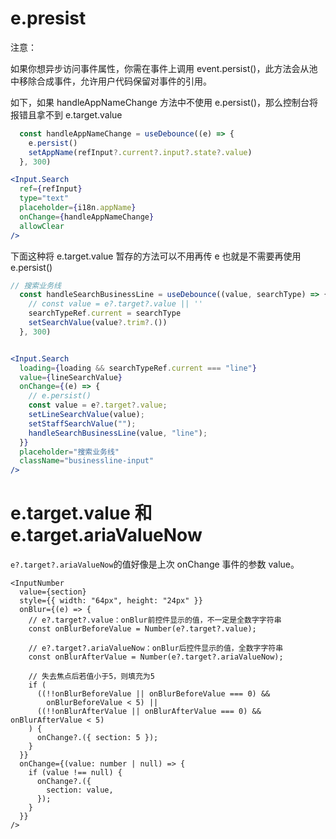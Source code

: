 # e.presist

注意：

如果你想异步访问事件属性，你需在事件上调用 event.persist()，此方法会从池中移除合成事件，允许用户代码保留对事件的引用。

如下，如果 handleAppNameChange 方法中不使用 e.persist()，那么控制台将报错且拿不到 e.target.value

```jsx
  const handleAppNameChange = useDebounce((e) => {
    e.persist()
    setAppName(refInput?.current?.input?.state?.value)
  }, 300)

<Input.Search
  ref={refInput}
  type="text"
  placeholder={i18n.appName}
  onChange={handleAppNameChange}
  allowClear
/>
```

下面这种将 e.target.value 暂存的方法可以不用再传 e 也就是不需要再使用 e.persist()

```jsx
// 搜索业务线
  const handleSearchBusinessLine = useDebounce((value, searchType) => {
    // const value = e?.target?.value || ''
    searchTypeRef.current = searchType
    setSearchValue(value?.trim?.())
  }, 300)


<Input.Search
  loading={loading && searchTypeRef.current === "line"}
  value={lineSearchValue}
  onChange={(e) => {
    // e.persist()
    const value = e?.target?.value;
    setLineSearchValue(value);
    setStaffSearchValue("");
    handleSearchBusinessLine(value, "line");
  }}
  placeholder="搜索业务线"
  className="businessline-input"
/>
```

# e.target.value 和 e.target.ariaValueNow

`e?.target?.ariaValueNow`的值好像是上次 onChange 事件的参数 value。

```tsx
<InputNumber
  value={section}
  style={{ width: "64px", height: "24px" }}
  onBlur={(e) => {
    // e?.target?.value：onBlur前控件显示的值，不一定是全数字字符串
    const onBlurBeforeValue = Number(e?.target?.value);

    // e?.target?.ariaValueNow：onBlur后控件显示的值，全数字字符串
    const onBlurAfterValue = Number(e?.target?.ariaValueNow);

    // 失去焦点后若值小于5，则填充为5
    if (
      ((!!onBlurBeforeValue || onBlurBeforeValue === 0) &&
        onBlurBeforeValue < 5) ||
      ((!!onBlurAfterValue || onBlurAfterValue === 0) && onBlurAfterValue < 5)
    ) {
      onChange?.({ section: 5 });
    }
  }}
  onChange={(value: number | null) => {
    if (value !== null) {
      onChange?.({
        section: value,
      });
    }
  }}
/>
```
